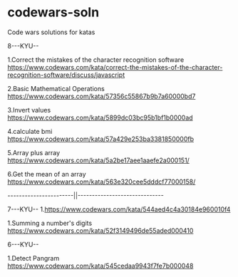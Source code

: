 # codewars-soln

Code wars solutions for katas

8---KYU--

1.Correct the mistakes of the character recognition software
https://www.codewars.com/kata/correct-the-mistakes-of-the-character-recognition-software/discuss/javascript

2.Basic Mathematical Operations
https://www.codewars.com/kata/57356c55867b9b7a60000bd7

3.Invert values
https://www.codewars.com/kata/5899dc03bc95b1bf1b0000ad

4.calculate bmi
https://www.codewars.com/kata/57a429e253ba3381850000fb

5.Array plus array
https://www.codewars.com/kata/5a2be17aee1aaefe2a000151/

6.Get the mean of an array
https://www.codewars.com/kata/563e320cee5dddcf77000158/

-----------------------||------------------------------

7---KYU-- 1.https://www.codewars.com/kata/544aed4c4a30184e960010f4

1.Summing a number's digits
https://www.codewars.com/kata/52f3149496de55aded000410

6---KYU--

1.Detect Pangram
https://www.codewars.com/kata/545cedaa9943f7fe7b000048
